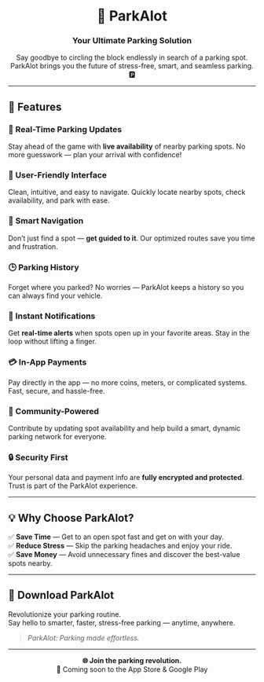 <h1 align="center">🚗 ParkAlot</h1>
<h3 align="center">Your Ultimate Parking Solution</h3>

<p align="center">
  Say goodbye to circling the block endlessly in search of a parking spot. <br />
  ParkAlot brings you the future of stress-free, smart, and seamless parking. 🅿️
</p>

---

## 🔑 Features

### 📍 Real-Time Parking Updates
Stay ahead of the game with **live availability** of nearby parking spots. No more guesswork — plan your arrival with confidence!

### 📱 User-Friendly Interface
Clean, intuitive, and easy to navigate. Quickly locate nearby spots, check availability, and park with ease.

### 🧭 Smart Navigation
Don’t just find a spot — **get guided to it**. Our optimized routes save you time and frustration.

### 🕒 Parking History
Forget where you parked? No worries — ParkAlot keeps a history so you can always find your vehicle.

### 🔔 Instant Notifications
Get **real-time alerts** when spots open up in your favorite areas. Stay in the loop without lifting a finger.

### 💳 In-App Payments
Pay directly in the app — no more coins, meters, or complicated systems. Fast, secure, and hassle-free.

### 🤝 Community-Powered
Contribute by updating spot availability and help build a smart, dynamic parking network for everyone.

### 🔒 Security First
Your personal data and payment info are **fully encrypted and protected**. Trust is part of the ParkAlot experience.

---

## 💡 Why Choose ParkAlot?

✅ **Save Time** — Get to an open spot fast and get on with your day.  
✅ **Reduce Stress** — Skip the parking headaches and enjoy your ride.  
✅ **Save Money** — Avoid unnecessary fines and discover the best-value spots nearby.

---

## 📲 Download ParkAlot

Revolutionize your parking routine.  
Say hello to smarter, faster, stress-free parking — anytime, anywhere.

> _ParkAlot: Parking made effortless._

---

<div align="center">
  <strong>🌐 Join the parking revolution.</strong><br/>
  🚀 Coming soon to the App Store & Google Play
</div>
